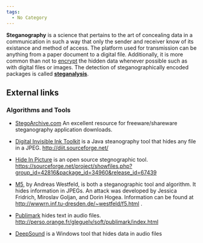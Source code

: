 ```yaml
---
tags:
  - No Category
---
```

**Steganography** is a science that pertains to the art of concealing
data in a communication in such a way that only the sender and receiver
know of its existance and method of access. The platform used for
transmission can be anything from a paper document to a digital file.
Additionally, it is more common than not to
[encrypt](encrypt.md) the hidden data whenever possible such as
with digital files or images. The detection of steganographically
encoded packages is called **[steganalysis](steganalysis.md)**.

## External links

### Algorithms and Tools

- [StegoArchive.com](http://www.stegoarchive.com) An excellent resource
  for freeware/shareware steganography application downloads.

<!-- -->

- [Digital Invisible Ink
  Toolkit](digital_invisible_ink_toolkit.md) is a Java
  steanography tool that hides any file in a JPEG.
  <http://diit.sourceforge.net/>

<!-- -->

- [Hide In Picture](hide_in_picture.md) is an open source
  stegnographic tool.
  <https://sourceforge.net/project/showfiles.php?group_id=42816&package_id=34960&release_id=67439>

<!-- -->

- [M5](m5.md), by Andreas Westfeld, is both a steganographic
  tool and algorithm. It hides information in JPEGs. An attack was
  developed by Jessica Fridrich, Miroslav Goljan, and Dorin Hogea.
  Information can be found at
  <http://wwwrn.inf.tu-dresden.de/~westfeld/f5.html> .

<!-- -->

- [Publimark](publimark.md) hides text in audio files.
  <http://perso.orange.fr/gleguelv/soft/publimark/index.html>

<!-- -->

- [DeepSound](deepsound.md) is a Windows tool that hides data in
  audio files